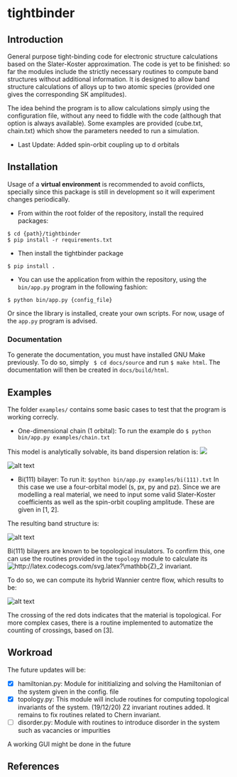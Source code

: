 # tightbinder
## Introduction
General purpose tight-binding code for electronic structure calculations based on the Slater-Koster approximation.
The code is yet to be finished: so far the modules include the strictly necessary routines to compute band structures
without additional information. 
It is designed to allow band structure calculations of alloys up to two atomic species (provided one gives the corresponding SK amplitudes).

The idea behind the program is to allow calculations simply using the configuration file, without any need to fiddle with the code (although that option is always available).
Some examples are provided (cube.txt, chain.txt) which show the parameters needed to run a simulation.

* Last Update: Added spin-orbit coupling up to d orbitals

## Installation
Usage of a **virtual environment** is recommended to avoid conflicts, specially since this package is still in development so
it will experiment changes periodically.

* From within the root folder of the repository, install the required packages:
```
$ cd {path}/tightbinder
$ pip install -r requirements.txt
```
* Then install the tightbinder package
``` 
$ pip install .
```
* You can use the application from within the repository, using the ```bin/app.py``` program in the following fashion:
``` 
$ python bin/app.py {config_file} 
```
Or since the library is installed, create your own scripts. For now, usage of the ```app.py``` program is advised.

### Documentation
To generate the documentation, you must have installed GNU Make previously. To do so, simply ``` $ cd docs/source``` and 
run ```$ make html```. The documentation will then be created in ```docs/build/html```.

## Examples
The folder ```examples/``` contains some basic cases to test that the program is working correcly.
* One-dimensional chain (1 orbital):
To run the example do ```$ python bin/app.py examples/chain.txt ```

This model is analytically solvable, its band dispersion relation is:
<img src="https://latex.codecogs.com/gif.latex?%5Cinline%20%5Cvarepsilon%28k%29%20%3D%20%5Cvarepsilon_0%20-%202t%5Ccos%28ka%29"/> 

![alt text](screenshots/test_chain_band.png)

* Bi(111) bilayer:
To run it: ```$python bin/app.py examples/bi(111).txt```
In this case we use a four-orbital model (s, px, py and pz). Since we are modelling a real material, we need to input some valid Slater-Koster coefficients as well as the spin-orbit coupling amplitude. These are given in [1, 2].

The resulting band structure is:

![alt text](screenshots/bi(111)_w_soc.png)

Bi(111) bilayers are known to be topological insulators. To confirm this, one can use the routines provided in the ```topology``` module to calculate its 
<img src="http://latex.codecogs.com/svg.latex?\mathbb{Z}_2" title="http://latex.codecogs.com/svg.latex?\mathbb{Z}_2"/> invariant.

To do so, we can compute its hybrid Wannier centre flow, which results to be:

![alt text](screenshots/wcc_flow_bi(111).png)

The crossing of the red dots indicates that the material is topological. For more complex cases, there is a routine implemented to automatize the counting of crossings, based on [3].

## Workroad
The future updates will be:
- [x] hamiltonian.py: Module for inititializing and solving the Hamiltonian of the system given in the config. file
- [x] topology.py: This module will include routines for computing topological invariants of the system.
  (19/12/20) Z2 invariant routines added. It remains to fix routines related to Chern invariant.
- [ ] disorder.py: Module with routines to introduce disorder in the system such as vacancies or impurities

A working GUI might be done in the future

## References



